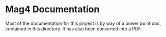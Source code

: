 # Mag4 Documentation

Most of the documentation for this project is by way of a power point doc, contained
in this directory.  It has also been converted into a PDF.
